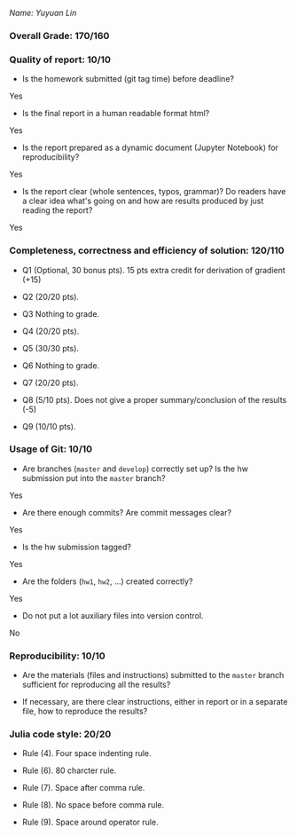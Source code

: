 *Name: Yuyuan Lin*

### Overall Grade: 170/160

### Quality of report: 10/10

-   Is the homework submitted (git tag time) before deadline? 

Yes

-   Is the final report in a human readable format html? 

Yes

-   Is the report prepared as a dynamic document (Jupyter Notebook) for reproducibility?

Yes

-   Is the report clear (whole sentences, typos, grammar)? Do readers have a clear idea what's going on and how are results produced by just reading the report? 

Yes

### Completeness, correctness and efficiency of solution: 120/110

- Q1 (Optional, 30 bonus pts). 15 pts extra credit for derivation of gradient (+15)

- Q2 (20/20 pts). 

- Q3 Nothing to grade.

- Q4 (20/20 pts). 

- Q5 (30/30 pts). 

- Q6 Nothing to grade. 

- Q7 (20/20 pts). 

- Q8 (5/10 pts). Does not give a proper summary/conclusion of the results (-5)

- Q9 (10/10 pts).

	    
### Usage of Git: 10/10

- Are branches (`master` and `develop`) correctly set up? Is the hw submission put into the `master` branch?

Yes

- Are there enough commits? Are commit messages clear?

Yes
          
- Is the hw submission tagged? 

Yes

- Are the folders (`hw1`, `hw2`, ...) created correctly? 

Yes
  
- Do not put a lot auxiliary files into version control. 

No


### Reproducibility: 10/10

- Are the materials (files and instructions) submitted to the `master` branch sufficient for reproducing all the results? 

- If necessary, are there clear instructions, either in report or in a separate file, how to reproduce the results?

### Julia code style: 20/20

- Rule (4). Four space indenting rule. 

- Rule (6). 80 charcter rule.

- Rule (7). Space after comma rule.

- Rule (8). No space before comma rule.

- Rule (9). Space around operator rule.
